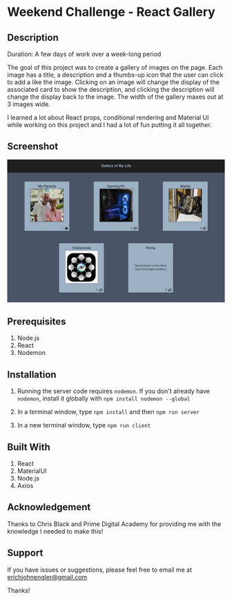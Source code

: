 # Weekend Challenge - React Gallery

## Description

Duration: A few days of work over a week-long period

The goal of this project was to create a gallery of images on the page. Each image has a title, a description and a thumbs-up icon that the user can click to add a like the image. Clicking on an image will change the display of the associated card to show the description, and clicking the description will change the display back to the image. The width of the gallery maxes out at 3 images wide.

I learned a lot about React props, conditional rendering and Material UI while working on this project and I had a lot of fun putting it all together.

## Screenshot

![preview](./public/images/gallery_preview.png)

## Prerequisites

1. Node.js
2. React
3. Nodemon

## Installation

1. Running the server code requires `nodemon`. If you don't already have `nodemon`, install it globally with `npm install nodemon --global`

2. In a terminal window, type `npm install` and then `npm run server`

3. In a new terminal window, type `npm run client`

## Built With

1. React
2. MaterialUI
3. Node.js
4. Axios

## Acknowledgement

Thanks to Chris Black and Prime Digital Academy for providing me with the knowledge I needed to make this!

## Support

If you have issues or suggestions, please feel free to email me at erichjohnengler@gmail.com

Thanks!
